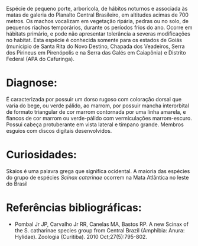 ﻿Espécie de pequeno porte, arborícola, de hábitos noturnos e associada às matas de galeria do Planalto Central Brasileiro, em altitudes acimas de 700 metros. Os machos vocalizam em vegetação ripária, pedras ou no solo, de pequenos riachos temporários, durante os períodos frios do ano. Ocorre em hábitats primário, e pode não apresentar tolerância a severas modificações no habitat.
Esta espécie é conhecida somente para os estados de Goiás (município de Santa Rita do Novo Destino, Chapada dos Veadeiros, Serra dos Pirineus em Pirenópolis e na Serra das Galés em Caiapônia) e Distrito Federal (APA do Cafuringa).
 
# Diagnose:
É caracterizada por possuir um dorso rugoso com coloração dorsal que varia do bege, ou verde pálido, ao marrom, por possuir mancha interorbital de formato triangular de cor marrom contornada por uma linha amarela, e flancos de cor marrom ou verde-pálido com vermiculações marrom-escuro. Possui cabeça protuberante em vista lateral e tímpano grande. Membros esguios com discos digitais desenvolvidos.


# Curiosidades:
Skaios é uma palavra grega que significa ocidental. A maioria das espécies do grupo de espécies *Scinax catarinae* ocorrem na Mata Atlântica no leste do Brasil


# Referências bibliográficas:
* Pombal Jr JP, Carvalho Jr RR, Canelas MA, Bastos RP. A new Scinax of the S. catharinae species group from Central Brazil (Amphibia: Anura: Hylidae). Zoologia (Curitiba). 2010 Oct;27(5):795-802.